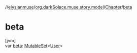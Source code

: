 //[elysianmuse](../../../index.md)/[org.darkSolace.muse.story.model](../index.md)/[Chapter](index.md)/[beta](beta.md)

# beta

[jvm]\
var [beta](beta.md): [MutableSet](https://kotlinlang.org/api/latest/jvm/stdlib/kotlin.collections/-mutable-set/index.html)&lt;[User](../../org.darkSolace.muse.user.model/-user/index.md)&gt;
